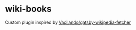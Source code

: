# wiki-books

Custom plugin inspired by [Vacilando/gatsby-wikipedia-fetcher](https://github.com/Vacilando/gatsby-wikipedia-fetcher)
